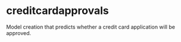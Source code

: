 # creditcardapprovals
Model creation that predicts whether a credit card application will be approved.

